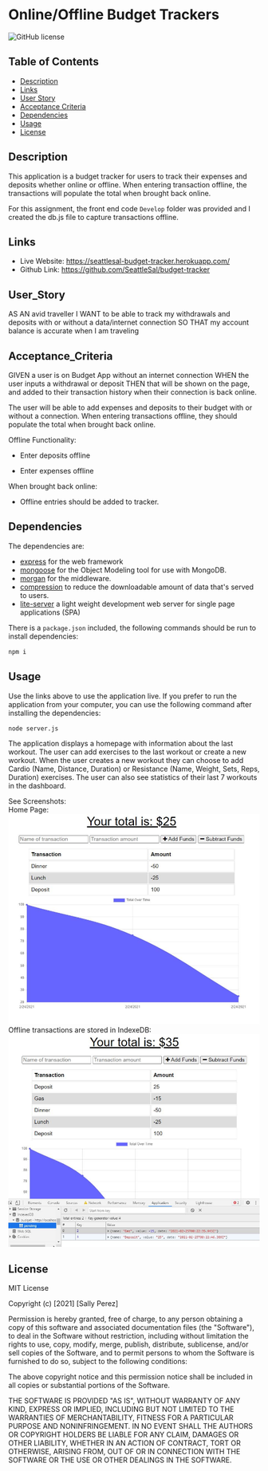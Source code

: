 # Online/Offline Budget Trackers

![GitHub license](https://img.shields.io/badge/license-MIT-blue.svg)

## Table of Contents
* [Description](#description)
* [Links](#links)
* [User Story](#User_Story)
* [Acceptance Criteria](#Acceptance_Criteria)
* [Dependencies](#Dependencies)
* [Usage](#usage)
* [License](#license)

## Description
This application is a budget tracker for users to track their expenses and deposits whether online or offline. When entering transaction offline, the transactions will populate the total when brought back online.

For this assignment, the front end code `Develop` folder was provided and I created the db.js file to capture transactions offline. 

## Links
* Live Website: https://seattlesal-budget-tracker.herokuapp.com/
* Github Link: https://github.com/SeattleSal/budget-tracker

## User_Story
AS AN avid traveller
I WANT to be able to track my withdrawals and deposits with or without a data/internet connection
SO THAT my account balance is accurate when I am traveling

## Acceptance_Criteria
GIVEN a user is on Budget App without an internet connection
WHEN the user inputs a withdrawal or deposit
THEN that will be shown on the page, and added to their transaction history when their connection is back online.

The user will be able to add expenses and deposits to their budget with or without a connection. When entering transactions offline, they should populate the total when brought back online.

Offline Functionality:

  * Enter deposits offline

  * Enter expenses offline

When brought back online:

  * Offline entries should be added to tracker.

## Dependencies
The dependencies are:
* [express](http://expressjs.com/) for the web framework
* [mongoose](https://www.npmjs.com/package/mongoose) for the Object Modeling tool for use with MongoDB.
* [morgan](https://www.npmjs.com/package/morgan) for the middleware. 
* [compression](https://www.npmjs.com/package/compression) to reduce the downloadable amount of data that's served to users.
* [lite-server](https://www.npmjs.com/package/lite-server) a light weight development web server for single page applications (SPA)

There is a `package.json` included, the following commands should be run to install dependencies:

```bash
npm i
```

## Usage
Use the links above to use the application live. If you prefer to run the application from your computer, you can use the following command after installing the dependencies:

```bash
node server.js
```

The application displays a homepage with information about the last workout. The user can add exercises to the last workout or create a new workout. When the user creates a new workout they can choose to add Cardio (Name, Distance, Duration) or Resistance (Name, Weight, Sets, Reps, Duration) exercises. The user can also see statistics of their last 7 workouts in the dashboard.

See Screenshots:<br>
Home Page: <br>
![Home Page](./assets/home.JPG)<br>
Offline transactions are stored in IndexeDB: <br>
![Offline](./assets/offline.JPG)<br>


## License

MIT License

Copyright (c) [2021] [Sally Perez]

Permission is hereby granted, free of charge, to any person obtaining a copy
of this software and associated documentation files (the "Software"), to deal
in the Software without restriction, including without limitation the rights
to use, copy, modify, merge, publish, distribute, sublicense, and/or sell
copies of the Software, and to permit persons to whom the Software is
furnished to do so, subject to the following conditions:

The above copyright notice and this permission notice shall be included in all
copies or substantial portions of the Software.

THE SOFTWARE IS PROVIDED "AS IS", WITHOUT WARRANTY OF ANY KIND, EXPRESS OR
IMPLIED, INCLUDING BUT NOT LIMITED TO THE WARRANTIES OF MERCHANTABILITY,
FITNESS FOR A PARTICULAR PURPOSE AND NONINFRINGEMENT. IN NO EVENT SHALL THE
AUTHORS OR COPYRIGHT HOLDERS BE LIABLE FOR ANY CLAIM, DAMAGES OR OTHER
LIABILITY, WHETHER IN AN ACTION OF CONTRACT, TORT OR OTHERWISE, ARISING FROM,
OUT OF OR IN CONNECTION WITH THE SOFTWARE OR THE USE OR OTHER DEALINGS IN THE
SOFTWARE.

